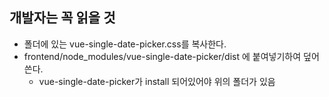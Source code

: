 ## 개발자는 꼭 읽을 것

- 폴더에 있는 vue-single-date-picker.css를 복사한다.
- frontend/node_modules/vue-single-date-picker/dist 에 붙여넣기하여 덮어쓴다.
  - vue-single-date-picker가 install 되어있어야 위의 폴더가 있음